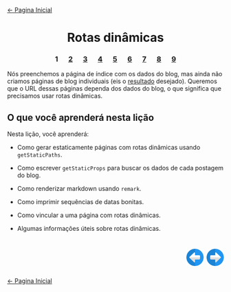 [← Pagina Inicial](../../../README.md#basico)

<h1 align="center">Rotas dinâmicas</h1>

<h3 align="center">
<spam style="margin:0 10px;">1</spam>
<a href="./2.md" style="margin:0 10px;">2</a>
<a href="./3.md" style="margin:0 10px;">3</a>
<a href="./4.md" style="margin:0 10px;">4</a>
<a href="./5.md" style="margin:0 10px;">5</a>
<a href="./6.md" style="margin:0 10px;">6</a>
<a href="./7.md" style="margin:0 10px;">7</a>
<a href="./8.md" style="margin:0 10px;">8</a>
<a href="./9.md" style="margin:0 10px;">9</a>
</h3>

Nós preenchemos a página de índice com os dados do blog, mas ainda não criamos páginas de blog individuais (eis o [resultado](https://next-learn-starter.now.sh/) desejado). Queremos que o URL dessas páginas dependa dos dados do blog, o que significa que precisamos usar rotas dinâmicas.

## O que você aprenderá nesta lição

Nesta lição, você aprenderá:

  - Como gerar estaticamente páginas com rotas dinâmicas usando `getStaticPaths`.

  - Como escrever `getStaticProps` para buscar os dados de cada postagem do blog.

  - Como renderizar markdown usando `remark`.

  - Como imprimir sequências de datas bonitas.

  - Como vincular a uma página com rotas dinâmicas.

  - Algumas informações úteis sobre rotas dinâmicas.

<h1 align="right">
<a href="../data-fetching/9.md"><img src="../../../images/previous-arrow.svg" alt="next-arrow" width="40px"></a>
<a href="./2.md"><img src="../../../images/next-arrow.svg" alt="next-arrow" width="40px"></a>
</h1>

[← Pagina Inicial](../../../README.md#basico)